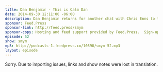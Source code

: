 ```yaml
---
title: Dan Benjamin - This is Calm Dan
date: 2014-09-30 12:11:00 -06:00
description: Dan Benjamin returns for another chat with Chris Enns to talk compression, DBX 286s, Skype mix/minus, redacting Heil from podcasting, and what Patreon brings to the table for podcasters and 5by5.
sponsor: Feed.Press
sponsor-link: http://feed.press/smym
sponsor-copy: Hosting and feed support provided by Feed.Press.  Sign-up today and try FeedPress on a 14 day trial (no contracts or commitments). Use promo code "smym" during checkout to get 10% off your first year.
episode: 52
show: smym
mp3: http://podcasts-1.feedpress.co/10590/smym-52.mp3
layout: episode
---
```


Sorry. Due to importing issues, links and show notes were lost in translation.
